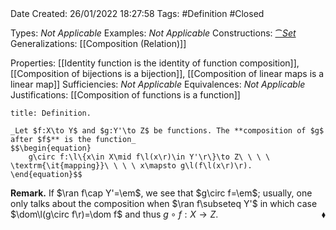 <br />
<br />

Date Created: 26/01/2022 18:27:58
Tags: #Definition #Closed 

Types: _Not Applicable_
Examples: _Not Applicable_ 
Constructions: [$\cat{Set}$](Category%20of%20Sets.md)
Generalizations: [[Composition (Relation)]]

Properties: [[Identity function is the identity of function composition]], [[Composition of bijections is a bijection]], [[Composition of linear maps is a linear map]]
Sufficiencies: _Not Applicable_
Equivalences: _Not Applicable_
Justifications: [[Composition of functions is a function]]

``` ad-Definition
title: Definition.

_Let $f:X\to Y$ and $g:Y'\to Z$ be functions. The **composition of $g$ after $f$** is the function_
$$\begin{equation}
    g\circ f:\l\{x\in X\mid f\l(x\r)\in Y'\r\}\to Z\ \ \ \ \textrm{\it{mapping}}\ \ \ \ x\mapsto g\l(f\l(x\r)\r).
\end{equation}$$

```

**Remark.**  If $\ran f\cap Y'=\em$, we see that $g\circ f=\em$; usually, one only talks about the composition when $\ran f\subseteq Y'$ in which case $\dom\l(g\circ f\r)=\dom f$ and thus $g\circ f:X\to Z$.<span style="float:right;">$\blacklozenge$</span>
